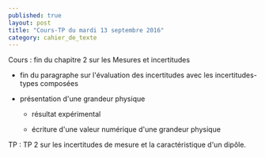 ```yaml
---
published: true
layout: post
title: "Cours-TP du mardi 13 septembre 2016"
category: cahier_de_texte
---
```

Cours : fin du chapitre 2 sur les Mesures et incertitudes

- fin du paragraphe sur l'évaluation des incertitudes avec les incertitudes-types composées

- présentation d'une grandeur physique

    - résultat expérimental

    - écriture d'une valeur numérique d'une grandeur physique 

TP : TP 2 sur les incertitudes de mesure et la caractéristique d'un dipôle.
